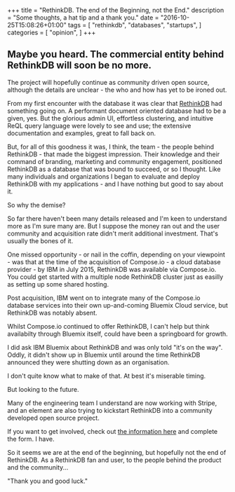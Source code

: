 +++
title = "RethinkDB. The end of the Beginning, not the End."
description = "Some thoughts, a hat tip and a thank you."
date = "2016-10-25T15:08:26+01:00"
tags = [
    "rethinkdb",
    "databases",
    "startups",
]
categories = [
    "opinion",
]
+++

## Maybe you heard. The commercial entity behind RethinkDB will soon be no more.

The project will hopefully continue as community driven open source, although the details are unclear - the who and how has yet to be ironed out.

From my first encounter with the database it was clear that [RethinkDB](https://www.rethinkdb.com) had something going on. A performant document oriented database had to be a given, yes. But the glorious admin UI, effortless clustering, and intuitive ReQL query language were lovely to see and use; the extensive documentation and examples, great to fall back on.

But, for all of this goodness it was, I think, the team - the people behind RethinkDB - that made the biggest impression. Their knowledge and their command of branding, marketing and community engagement, positioned RethinkDB as a database that was bound to succeed, or so I thought. Like many individuals and organizations I began to evaluate and deploy RethinkDB with my applications - and I have nothing but good to say about it.

So why the demise? 

So far there haven't been many details released and I'm keen to understand more as I'm sure many are. But I suppose the money ran out and the user community and acquisition rate didn't merit additional investment. That's usually the bones of it.

One missed opportunity - or nail in the coffin, depending on your viewpoint -  was that at the time of the acquisition of Compose.io - a cloud database provider - by IBM in July 2015, RethinkDB was available via Compose.io. You could get started with a multiple node RethinkDB cluster just as easilly as setting up some shared hosting. 

Post acquisition, IBM went on to integrate many of the Compose.io database services into their own up-and-coming Bluemix Cloud service, but RethinkDB was notably absent.

Whilst Compose.io continued to offer RethinkDB, I can't help but think availabilty through Bluemix itself, could have been a springboard for growth.

I did ask IBM Bluemix about RethinkDB and was only told "it's on the way".  Oddly, it didn't show up in Bluemix until around the time RethinkDB announced they were shutting down as an organisation. 

I don't quite know what to make of that. At best it's miserable timing.

But looking to the future. 

Many of the engineering team I understand are now working with Stripe, and an element are also trying to kickstart RethinkDB into a community developed open source project.

If you want to get involved, check out [the information here](https://docs.google.com/document/d/1c27S3Ij2WLB_JiUmpIGkbwJOgVL8T7nW0sPz7OJZjro/edit) and complete the form. I have.

So it seems we are at the end of the beginning, but hopefully not the end of RethinkDB. As a RethinkDB fan and user, to the people behind the product and the community...

"Thank you and good luck."













